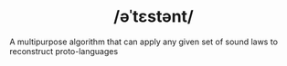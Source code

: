<div align="center">
  <h1>/əˈtɛstənt/</h1>
</div>

A multipurpose algorithm that can apply any given set of sound laws to reconstruct proto-languages
